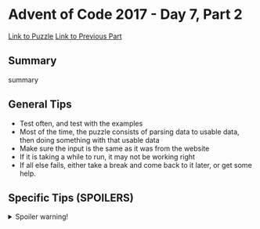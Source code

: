 # Advent of Code 2017 - Day 7, Part 2

[Link to Puzzle](https://adventofcode.com/2017/day/7#part2)
[Link to Previous Part](https://github.com/CodingAP/unofficial-aoc-syllabus/blob/main/years/2017/day7/part1.md)

## Summary
summary

## General Tips
- Test often, and test with the examples
- Most of the time, the puzzle consists of parsing data to usable data, then doing something with that usable data
- Make sure the input is the same as it was from the website
- If it is taking a while to run, it may not be working right
- If all else fails, either take a break and come back to it later, or get some help.

## Specific Tips (SPOILERS)
<details> <summary>Spoiler warning!</summary>

specific tips

</details>